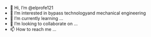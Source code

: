 - 👋 Hi, I’m @elprofe121
- 👀 I’m interested in bypass technologyand mechanical engineering
- 🌱 I’m currently learning ...
- 💞️ I’m looking to collaborate on ...
- 📫 How to reach me ...

<!---
elprofe121/elprofe121 is a ✨ special ✨ repository because its `README.md` (this file) appears on your GitHub profile.
You can click the Preview link to take a look at your changes.
--->
